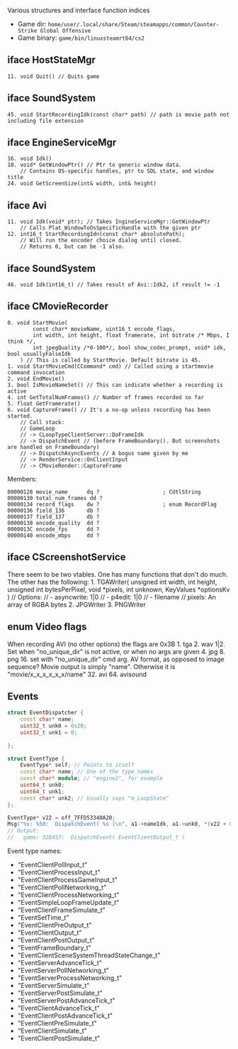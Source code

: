 Various structures and interface function indices

- Game dir: `home/user/.local/share/Steam/steamapps/common/Counter-Strike Global Offensive`
- Game binary: `game/bin/linuxsteamrt64/cs2`

iface HostStateMgr
------------------
	11. void Quit() // Quits game

iface SoundSystem
------------------
	45. void StartRecordingIdk(const char* path) // path is movie path not including file extension

iface EngineServiceMgr
----------------------
	16. void Idk()
	18. void* GetWindowPtr() // Ptr to generic window data.
		// Contains OS-specific handles, ptr to SDL state, and window title
	24. void GetScreenSize(int& width, int& height)
	
iface Avi
---------
	11. void Idk(void* ptr); // Takes IngineServiceMgr::GetWindowPtr
		// Calls Plat_WindowToOsSpecificHandle with the given ptr
	12. int16_t StartRecordingIdn(const char* absolutePath);
		// Will run the encoder choice dialog until closed.
		// Returns 0, but can be -1 also.

iface SoundSystem
------------------
	46. void Idk(int16_t) // Takes result of Avi::Idk2, if result != -1

iface CMovieRecorder
--------------------
	0. void StartMovie(
			const char* movieName, uint16_t encode_flags,
			int width, int height, float framerate, int bitrate /* Mbps, I think */,
			int jpegQuality /*0-100*/, bool show_codec_prompt, void* idk, bool usuallyFalseIdk
		) // This is called by StartMovie. Default bitrate is 45.
	1. void StartMovieCmd(CCommand* cmd) // Called using a startmovie command invocation
	2. void EndMovie()
	3. bool IsMovieNameSet() // This can indicate whether a recording is active
	4. int GetTotalNumFrames() // Number of frames recorded so far
	5. float GetFramerate()
	6. void CaptureFrame() // It's a no-op unless recording has been started.
		// Call stack:
		// GameLoop
		// -> CLoopTypeClientServer::DoFrameIdk
		// -> DispatchEvent // (before FrameBoundary(). But screenshots are handled on FrameBoundary)
		// -> DispatchAsyncEvents // A bogus name given by me
		// -> RenderService::OnClientInput
		// -> CMovieRender::CaptureFrame

Members:
```
00000128 movie_name      dq ?                    ; CUtlString
00000130 total_num_frames dd ?
00000134 record_flags    dw ?                    ; enum RecordFlag
00000136 field_136       db ?
00000137 field_137       db ?
00000138 encode_quality  dd ?
0000013C encode_fps      dd ?
00000140 encode_mbps     dd ?
```

iface CScreenshotService
------------------------
There seem to be two vtables.
One has many functions that don't do much.
The other has the following:
	1. TGAWriter(
			unsigned int width, int height, unsigned int bytesPerPixel, void *pixels, int unknown, KeyValues *optionsKv
		)
		// Options:
		// - asyncwrite: 1|0
		// - p4edit: 1|0
		// - filename
		// pixels: An array of RGBA bytes
	2. JPGWriter
	3. PNGWriter

enum Video flags
----------------
When recording AVI (no other options) the flags are 0x3B
	1. tga
	2. wav
	1|2. Set when "no_unique_dir" is not active, or when no args are given
	4. jpg
	8. png
	16. set with "no_unique_dir" cmd arg.
		AV format, as opposed to image sequence?
		Movie output is simply "name". Otherwise it is "movie/x_x_x_x_x_x/name"
	32. avi
	64. avisound

Events
------

```cpp
struct EventDispatcher {
	const char* name;
	uint32_t unk0 = 0x20;
	uint32_t unk1 = 0;
	
};

struct EventType {
	EventType* self; // Points to itself
	const char* name; // One of the type names
	const char* module; // "engine2", for example
	uint64_t unk0;
	uint64_t unk1;
	const char* unk2; // Usually says "m_LoopState"
};

EventType* v22 = off_7FFD53340A20;
Msg("%s: %5d:  DispatchEvent( %s )\n", a1->nameIdk, a1->unk0, *(v22 + 8));
// Output:
//   game: 328457:  DispatchEvent( EventClientOutput_t )
```

Event type names:
- "EventClientPollInput_t"
- "EventClientProcessInput_t"
- "EventClientProcessGameInput_t"
- "EventClientPollNetworking_t"
- "EventClientProcessNetworking_t"
- "EventSimpleLoopFrameUpdate_t"
- "EventClientFrameSimulate_t"
- "EventSetTime_t"
- "EventClientPreOutput_t"
- "EventClientOutput_t"
- "EventClientPostOutput_t"
- "EventFrameBoundary_t"
- "EventClientSceneSystemThreadStateChange_t"
- "EventServerAdvanceTick_t"
- "EventServerPollNetworking_t"
- "EventServerProcessNetworking_t"
- "EventServerSimulate_t"
- "EventServerPostSimulate_t"
- "EventServerPostAdvanceTick_t"
- "EventClientAdvanceTick_t"
- "EventClientPostAdvanceTick_t"
- "EventClientPreSimulate_t"
- "EventClientSimulate_t"
- "EventClientPostSimulate_t"